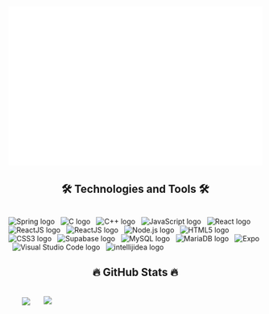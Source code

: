 <!-- Bao44 -->
<a href="#" target="_blank">
  <img src="svg/Bao44.svg" width="1200" alt="Bao44" />
</a>

<h2 align="center">🛠 Technologies and Tools 🛠</h2>
<br>
<!-- https://simpleicons.org/ -->
<span><img src="https://img.shields.io/badge/Spring-282C34?logo=spring&logoColor=#6DB33F" alt="Spring logo" title="Spring" height="25" /></span>
&nbsp;
<span><img src="https://img.shields.io/badge/C-282C34?logo=c&logoColor=F7DF1E" alt="C logo" title="C" height="25" /></span>
&nbsp;
<span><img src="https://img.shields.io/badge/C++-282C34?logo=cplusplus&logoColor=00599C" alt="C++ logo" title="C++" height="25" /></span>
&nbsp;
<span><img src="https://img.shields.io/badge/Javascript-282C34?logo=javascript&logoColor=F7DF1E" alt="JavaScript logo" title="JavaScript" height="25" /></span>
&nbsp;
<span><img src="https://img.shields.io/badge/React-282C34?logo=react&logoColor=3178C6" alt="React logo" title="React" height="25" /></span>
&nbsp;
<span><img src="https://img.shields.io/badge/NextJs-282C34?logo=next&logoColor=61DAFB" alt="ReactJS logo" title="ReactJS" height="25" /></span>
&nbsp;
<span><img src="https://img.shields.io/badge/ReactJS-282C34?logo=react&logoColor=61DAFB" alt="ReactJS logo" title="ReactJS" height="25" /></span>
&nbsp;
<span><img src="https://img.shields.io/badge/Node.js-282C34?logo=node.js&logoColor=00F200" alt="Node.js logo" title="Node.js" height="25" /></span>
&nbsp;
<span><img src="https://img.shields.io/badge/HTML5-282C34?logo=html5&logoColor=E34F26" alt="HTML5 logo" title="HTML5" height="25" /></span>
&nbsp;
<span><img src="https://img.shields.io/badge/CSS3-282C34?logo=css3&logoColor=1572B6" alt="CSS3 logo" title="CSS3" height="25" /></span>
&nbsp;
<span><img src="https://img.shields.io/badge/Supabase-282C34?logo=Supabase&logoColor=006239" alt="Supabase logo" title="Supabase" height="25" /></span>
&nbsp;
<span><img src="https://img.shields.io/badge/MySQL-282C34?logo=MySql&logoColor=3E6E96" alt="MySQL logo" title="MySQL" height="25" /></span>
&nbsp;
<span><img src="https://img.shields.io/badge/MariaDB-282C34?logo=mariadb&logoColor=white" alt="MariaDB logo" title="MariaDB" height="25" /></span>
&nbsp;
<span><img src="https://img.shields.io/badge/Expo-282C34?logo=expo&logoColor=white" alt="Expo" title="Expo" height="25" /></span>
&nbsp;
<span><img src="https://img.shields.io/badge/VS%20Code-282C34?logo=visual-studio-code&logoColor=007ACC" alt="Visual Studio Code logo" title="Visual Studio Code" height="25" /></span>
&nbsp;
<span><img src="https://img.shields.io/badge/IntelliJ Idea-282C34?logo=i=&logoColor=000000" alt="intellijidea logo" title="intellijidea" height="25" /></span>
&nbsp;


<br>
<h2 align="center">🔥 GitHub Stats 🔥</h2>
<!-- https://github.com/anuraghazra/github-readme-stats -->
<br>
<div align=center>
  <a href="#" title="Bao44">
    <img width="315" align="center" src="https://github-readme-stats.vercel.app/api/top-langs/?username=Bao44&hide=c%23,powershell,Mathematica,Ruby,Objective-C,Objective-C%2b%2b,Cuda&title_color=61dafb&text_color=ffffff&icon_color=61dafb&bg_color=20232a&langs_count=8&layout=compact&border_color=61dafb&hide_border=true" />
  </a>
  <a href="#" title="Bao44">
    <img align="right" width="434" src="https://github-readme-stats.vercel.app/api?username=Bao44&show_icons=true&theme=react&border_color=61dafb&hide_border=true&rank_icon=github&include_all_commits=true" />
  </a>
</div>
